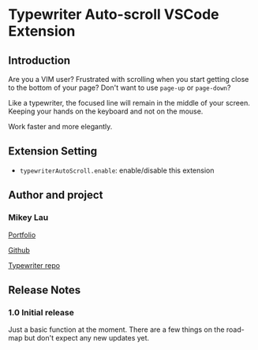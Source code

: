 # Typewriter Auto-scroll VSCode Extension

## Introduction

Are you a VIM user? Frustrated with scrolling when you start getting close to the bottom of your page? Don't want to use ```page-up``` or ```page-down```?

Like a typewriter, the focused line will remain in the middle of your screen. Keeping your hands on the keyboard and not on the mouse.

Work faster and more elegantly.

## Extension Setting

* `typewriterAutoScroll.enable`: enable/disable this extension

## Author and project

### Mikey Lau

[Portfolio](https://mikeylau.uk)

[Github](https://github.com/MikeyJL)

[Typewriter repo](https://github.com/MikeyJL/typewriter-auto-scroll)

## Release Notes

### 1.0 Initial release

Just a basic function at the moment. There are a few things on the road-map but don't expect any new updates yet.
